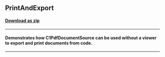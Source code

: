 ## PrintAndExport
#### [Download as zip](https://grapecity.github.io/DownGit/#/home?url=https://github.com/GrapeCity/ComponentOne-WPF-Samples/tree/master/NET_462/Document/VB/PrintAndExport)
____
#### Demonstrates how C1PdfDocumentSource can be used without a viewer to export and print documents from code.
____
